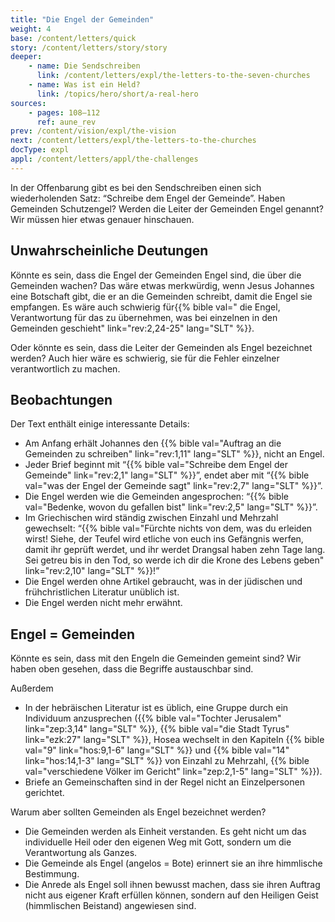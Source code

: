 ```yaml
---
title: "Die Engel der Gemeinden"
weight: 4
base: /content/letters/quick
story: /content/letters/story/story
deeper:
    - name: Die Sendschreiben
      link: /content/letters/expl/the-letters-to-the-seven-churches
    - name: Was ist ein Held?
      link: /topics/hero/short/a-real-hero
sources: 
    - pages: 108–112
      ref: aune_rev
prev: /content/vision/expl/the-vision
next: /content/letters/expl/the-letters-to-the-churches
docType: expl
appl: /content/letters/appl/the-challenges
---
```


In der Offenbarung gibt es bei den Sendschreiben einen sich wiederholenden Satz: “Schreibe dem Engel der Gemeinde”. Haben Gemeinden Schutzengel? Werden die Leiter der Gemeinden Engel genannt? Wir müssen hier etwas genauer hinschauen.

## Unwahrscheinliche Deutungen

<a name="e98c"></a>
Könnte es sein, dass die Engel der Gemeinden Engel sind, die über die Gemeinden wachen? Das wäre etwas merkwürdig, wenn Jesus Johannes eine Botschaft gibt, die er an die Gemeinden schreibt, damit die Engel sie empfangen. Es wäre auch schwierig für{{% bible val=" die Engel, Verantwortung für das zu übernehmen, was bei einzelnen in den Gemeinden geschieht" link="rev:2,24-25" lang="SLT" %}}.

Oder könnte es sein, dass die Leiter der Gemeinden als Engel bezeichnet werden? Auch hier wäre es schwierig, sie für die Fehler einzelner verantwortlich zu machen.

## Beobachtungen

<a name="e9dd"></a>
Der Text enthält einige interessante Details:

- Am Anfang erhält Johannes den {{% bible val="Auftrag an die Gemeinden zu schreiben" link="rev:1,11" lang="SLT" %}}, nicht an Engel.
- Jeder Brief beginnt mit “{{% bible val="Schreibe dem Engel der Gemeinde" link="rev:2,1" lang="SLT" %}}”, endet aber mit “{{% bible val="was der Engel der Gemeinde sagt" link="rev:2,7" lang="SLT" %}}”.
- Die Engel werden wie die Gemeinden angesprochen: “{{% bible val="Bedenke, wovon du gefallen bist" link="rev:2,5" lang="SLT" %}}”.
- Im Griechischen wird ständig zwischen Einzahl und Mehrzahl gewechselt: “{{% bible val="Fürchte nichts von dem, was du erleiden wirst! Siehe, der Teufel wird etliche von euch ins Gefängnis werfen, damit ihr geprüft werdet, und ihr werdet Drangsal haben zehn Tage lang. Sei getreu bis in den Tod, so werde ich dir die Krone des Lebens geben" link="rev:2,10" lang="SLT" %}}!”
- Die Engel werden ohne Artikel gebraucht, was in der jüdischen und frühchristlichen Literatur unüblich ist.
- Die Engel werden nicht mehr erwähnt.

## Engel = Gemeinden

<a name="ab47"></a>
Könnte es sein, dass mit den Engeln die Gemeinden gemeint sind? Wir haben oben gesehen, dass die Begriffe austauschbar sind.

Außerdem

- In der hebräischen Literatur ist es üblich, eine Gruppe durch ein Individuum anzusprechen ({{% bible val="Tochter Jerusalem" link="zep:3,14" lang="SLT" %}}, {{% bible val="die Stadt Tyrus" link="ezk:27" lang="SLT" %}}, Hosea wechselt in den Kapiteln {{% bible val="9" link="hos:9,1-6" lang="SLT" %}} und {{% bible val="14" link="hos:14,1-3" lang="SLT" %}} von Einzahl zu Mehrzahl, {{% bible val="verschiedene Völker im Gericht" link="zep:2,1-5" lang="SLT" %}}).
- Briefe an Gemeinschaften sind in der Regel nicht an Einzelpersonen gerichtet.

Warum aber sollten Gemeinden als Engel bezeichnet werden?

- Die Gemeinden werden als Einheit verstanden. Es geht nicht um das individuelle Heil oder den eigenen Weg mit Gott, sondern um die Verantwortung als Ganzes.
- Die Gemeinde als Engel (angelos = Bote) erinnert sie an ihre himmlische Bestimmung.
- Die Anrede als Engel soll ihnen bewusst machen, dass sie ihren Auftrag nicht aus eigener Kraft erfüllen können, sondern auf den Heiligen Geist (himmlischen Beistand) angewiesen sind.
